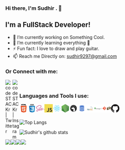 ### Hi there, I'm Sudhir . 👋

## I'm a FullStack Developer!
- 🔭 I’m currently working on Something Cool.
- 🌱 I’m currently learning everything 🤣
- ⚡ Fun fact: I love to draw and play guitar.
- 📫 Reach me Directly on: sudhir9297@gmail.com

### Or Connect with me:

[<img align="left" alt="codeSTACKr | Twitter" width="22px" src="https://cdn.jsdelivr.net/npm/simple-icons@v3/icons/twitter.svg" />][twitter]
[<img align="left" alt="codeSTACKr | Instagram" width="22px" src="https://cdn.jsdelivr.net/npm/simple-icons@v3/icons/instagram.svg" />][instagram]
<br />

### Languages and Tools I use:

<img align="left" alt="HTML5" width="26px" src="https://raw.githubusercontent.com/github/explore/80688e429a7d4ef2fca1e82350fe8e3517d3494d/topics/html/html.png" />
<img align="left" alt="CSS3" width="26px" src="https://raw.githubusercontent.com/github/explore/80688e429a7d4ef2fca1e82350fe8e3517d3494d/topics/css/css.png" />
<img align="left" alt="Sass" width="26px" src="https://raw.githubusercontent.com/github/explore/80688e429a7d4ef2fca1e82350fe8e3517d3494d/topics/sass/sass.png" />
<img align="left" alt="JavaScript" width="26px" src="https://raw.githubusercontent.com/github/explore/80688e429a7d4ef2fca1e82350fe8e3517d3494d/topics/javascript/javascript.png" />
<img align="left" alt="React" width="26px" src="https://raw.githubusercontent.com/github/explore/80688e429a7d4ef2fca1e82350fe8e3517d3494d/topics/react/react.png" />
<img align="left" alt="Node.js" width="26px" src="https://raw.githubusercontent.com/github/explore/80688e429a7d4ef2fca1e82350fe8e3517d3494d/topics/nodejs/nodejs.png" />
<img align="left" alt="Deno" width="26px" src="https://raw.githubusercontent.com/github/explore/361e2821e2dea67711cde99c9c40ed357061cf27/topics/deno/deno.png" />
<img align="left" alt="SQL" width="26px" src="https://raw.githubusercontent.com/github/explore/80688e429a7d4ef2fca1e82350fe8e3517d3494d/topics/sql/sql.png" />
<img align="left" alt="MySQL" width="26px" src="https://raw.githubusercontent.com/github/explore/80688e429a7d4ef2fca1e82350fe8e3517d3494d/topics/mysql/mysql.png" />
<img align="left" alt="MongoDB" width="26px" src="https://raw.githubusercontent.com/github/explore/80688e429a7d4ef2fca1e82350fe8e3517d3494d/topics/mongodb/mongodb.png" />
<img align="left" alt="Git" width="26px" src="https://raw.githubusercontent.com/github/explore/80688e429a7d4ef2fca1e82350fe8e3517d3494d/topics/git/git.png" />
<img align="left" alt="GitHub" width="26px" src="https://raw.githubusercontent.com/github/explore/78df643247d429f6cc873026c0622819ad797942/topics/github/github.png" />
<br />
<br />

![Top Langs](https://github-readme-stats.vercel.app/api/top-langs/?username=sudhir9297&layout=compact&theme=radical)
<br />

![Sudhir's github stats](https://github-readme-stats.vercel.app/api?username=sudhir9297&hide=contribs,prs&count_private=true&show_icons=true&theme=radical)
<br />

<a href="https://github.com/sudhir9297/Vastr">
  <img align="left" src="https://github-readme-stats.vercel.app/api/pin/?username=sudhir9297&repo=Vastr&theme=radical" />
<a href="https://github.com/sudhir9297/Todo-app">
  <img align="left" src="https://github-readme-stats.vercel.app/api/pin/?username=sudhir9297&repo=Todo-app&theme=radical" />
</a>
<a href="https://github.com/sudhir9297/Smovie">
  <img align="left" src="https://github-readme-stats.vercel.app/api/pin/?username=sudhir9297&repo=Smovie&theme=radical" />
</a>
  <a href="https://github.com/sudhir9297/Envision">
  <img align="left" src="https://github-readme-stats.vercel.app/api/pin/?username=sudhir9297&repo=Envision&theme=radical" />
</a>
  
[twitter]: https://twitter.com/Sudhir9297
[instagram]: https://www.instagram.com/_seeon/

